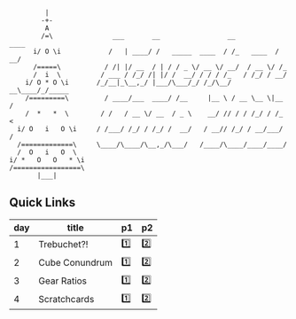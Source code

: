```
         |
        -+-
         A
        /=\               ___       __                 __           ____
      i/ O \i            /   | ____/ /   _____  ____  / /_   ____  / __/
      /=====\           / /| |/ __  / | / / _ \/ __ \/ __/  / __ \/ /_
      /  i  \          / ___ / /_/ /| |/ /  __/ / / / /_   / /_/ / __/
    i/ O * O \i       /_/__|_\__,_/ |___/\___/_/ /_/\__/ __\____/_/_____
    /=========\         / ____/___  ____/ /__     |__ \ / __ \__ \|__  /
    /  *   *  \        / /   / __ \/ __  / _ \    __/ // / / /_/ / /_ <
  i/ O   i   O \i     / /___/ /_/ / /_/ /  __/   / __// /_/ / __/___/ /
  /=============\     \____/\____/\__,_/\___/   /____/\____/____/____/
  /  O   i   O  \
i/ *   O   O   * \i
/=================\
       |___|
```

## Quick Links

| day | title | p1 | p2 |
| --- | --- | --- | --- |
| 1   | Trebuchet?!             | [1️⃣](day-01/1.litcoffee) | [2️⃣](day-01/2.litcoffee) |
| 2   | Cube Conundrum          | [1️⃣](day-02/1.litcoffee) | [2️⃣](day-02/2.litcoffee) |
| 3   | Gear Ratios             | [1️⃣](day-03/1.litcoffee) | [2️⃣](day-03/2.litcoffee) |
| 4   | Scratchcards            | [1️⃣](day-04/1.litcoffee) | [2️⃣](day-04/2.litcoffee) |
